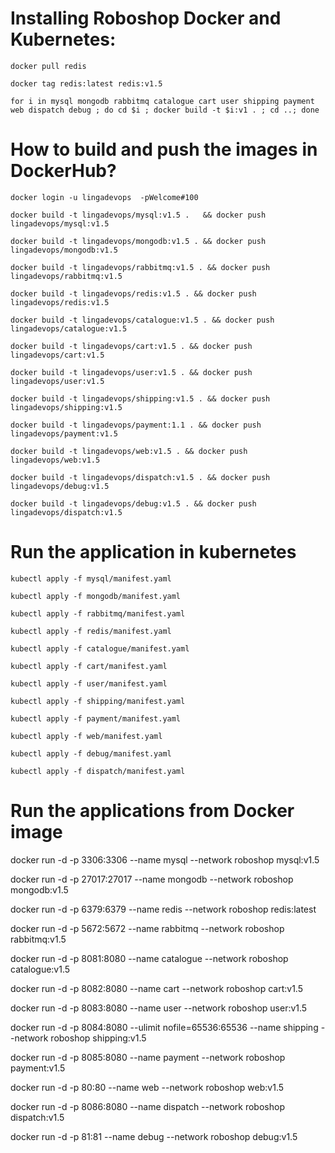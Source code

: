 # Installing Roboshop Docker and Kubernetes:

```
docker pull redis

```
```
docker tag redis:latest redis:v1.5

```
```
for i in mysql mongodb rabbitmq catalogue cart user shipping payment web dispatch debug ; do cd $i ; docker build -t $i:v1 . ; cd ..; done

```
# How to build and push the images in DockerHub?
```
docker login -u lingadevops  -pWelcome#100
```
```
docker build -t lingadevops/mysql:v1.5 .   && docker push lingadevops/mysql:v1.5
```
```
docker build -t lingadevops/mongodb:v1.5 . && docker push lingadevops/mongodb:v1.5
```
```
docker build -t lingadevops/rabbitmq:v1.5 . && docker push lingadevops/rabbitmq:v1.5
```
```
docker build -t lingadevops/redis:v1.5 . && docker push lingadevops/redis:v1.5
```
```
docker build -t lingadevops/catalogue:v1.5 . && docker push lingadevops/catalogue:v1.5
```
```
docker build -t lingadevops/cart:v1.5 . && docker push lingadevops/cart:v1.5
```
```
docker build -t lingadevops/user:v1.5 . && docker push lingadevops/user:v1.5
```
```
docker build -t lingadevops/shipping:v1.5 . && docker push lingadevops/shipping:v1.5
```
```
docker build -t lingadevops/payment:1.1 . && docker push lingadevops/payment:v1.5
```
```
docker build -t lingadevops/web:v1.5 . && docker push lingadevops/web:v1.5
```
```
docker build -t lingadevops/dispatch:v1.5 . && docker push lingadevops/debug:v1.5
```
```
docker build -t lingadevops/debug:v1.5 . && docker push lingadevops/dispatch:v1.5
```

# Run the application in kubernetes
```
kubectl apply -f mysql/manifest.yaml
```
```
kubectl apply -f mongodb/manifest.yaml
```
```
kubectl apply -f rabbitmq/manifest.yaml
```
```
kubectl apply -f redis/manifest.yaml
```
```
kubectl apply -f catalogue/manifest.yaml
```
```
kubectl apply -f cart/manifest.yaml
```
```
kubectl apply -f user/manifest.yaml
```
```
kubectl apply -f shipping/manifest.yaml
```
```
kubectl apply -f payment/manifest.yaml
```
```
kubectl apply -f web/manifest.yaml
```
```
kubectl apply -f debug/manifest.yaml
```
```
kubectl apply -f dispatch/manifest.yaml
```


# Run the applications from Docker image
docker run -d -p 3306:3306 --name mysql --network roboshop mysql:v1.5

docker run -d -p 27017:27017 --name mongodb --network roboshop mongodb:v1.5

docker run -d -p 6379:6379 --name redis --network roboshop redis:latest

docker run -d -p 5672:5672 --name rabbitmq --network roboshop rabbitmq:v1.5

docker run -d -p 8081:8080 --name catalogue --network roboshop catalogue:v1.5

docker run -d -p 8082:8080 --name cart --network roboshop cart:v1.5

docker run -d -p 8083:8080 --name user --network roboshop user:v1.5

docker run -d -p 8084:8080 --ulimit nofile=65536:65536 --name shipping --network roboshop shipping:v1.5

docker run -d -p 8085:8080 --name payment --network roboshop payment:v1.5

docker run -d -p 80:80 --name web --network roboshop web:v1.5

docker run -d -p 8086:8080 --name dispatch --network roboshop dispatch:v1.5

docker run -d -p 81:81 --name debug --network roboshop debug:v1.5



